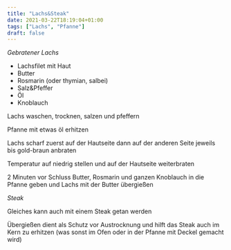 ```yaml
---
title: "Lachs&Steak"
date: 2021-03-22T18:19:04+01:00
tags: ["Lachs", "Pfanne"]
draft: false
---
```


*Gebratener Lachs*

- Lachsfilet mit Haut
- Butter
- Rosmarin (oder thymian, salbei)
- Salz&Pfeffer
- Öl
- Knoblauch

Lachs waschen, trocknen, salzen und pfeffern

Pfanne mit etwas öl erhitzen

Lachs scharf zuerst auf der Hautseite dann auf der anderen Seite jeweils bis gold-braun anbraten

Temperatur auf niedrig stellen und auf der Hautseite weiterbraten

2 Minuten vor Schluss Butter, Rosmarin und ganzen Knoblauch in die Pfanne geben und Lachs mit der Butter übergießen

 

*Steak*

Gleiches kann auch mit einem Steak getan werden

Übergießen dient als Schutz vor Austrocknung und hilft das Steak auch im Kern zu erhitzen (was sonst im Ofen oder in der Pfanne mit Deckel gemacht wird) 
